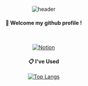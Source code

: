 <div align="center"> 

![header](https://capsule-render.vercel.app/api?type=cylinder&color=000000&height=120&section=header&text=yongseong2&fontColor=ffffff&fontSize=70&animation=fadeIn&fontAlignY=55&desc=%20&descAlignY=62&descAlign=62)
  
####  :wave: Welcome my github profile !
  
  <br/>
  
  [![Notion](https://img.shields.io/badge/-Notion-black?style=for-the-badge&logo=notion)](https://glorious-saturday-7de.notion.site/Seong-Yong-TIL-BLOG-7015d335e8db4e598b5531491db51162?pvs=4)

  
####  :clipboard: I've Used
  
 [![Top Langs](https://github-readme-stats.vercel.app/api/top-langs/?username=yongseong2&langs_count=8)](https://github.com/yongseong2/github-readme-stats)

</div>
